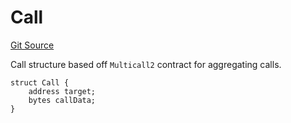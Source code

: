 # Call
[Git Source](https://github.com/Maia-DAO/2023-09-maia-remediations/blob/main/src/interfaces/IVirtualAccount.sol)

Call structure based off `Multicall2` contract for aggregating calls.


```solidity
struct Call {
    address target;
    bytes callData;
}
```

